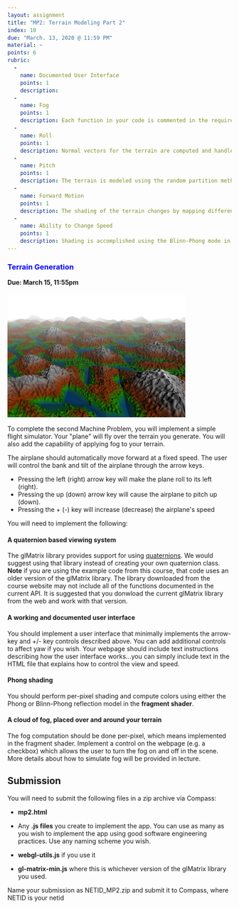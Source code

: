 ```yaml
---
layout: assignment
title: "MP2: Terrain Modeling Part 2"
index: 10
due: "March. 13, 2020 @ 11:59 PM"
material: ~
points: 6
rubric:
  -
    name: Documented User Interface
    points: 1
    description: 
  -
    name: Fog
    points: 1
    description: Each function in your code is commented in the required style.
  - 
    name: Roll
    points: 1
    description: Normal vectors for the terrain are computed and handled correctly.
  -
    name: Pitch
    points: 1
    description: The terrain is modeled using the random partition method.
  - 
    name: Forward Motion
    points: 1
    description: The shading of the terrain changes by mapping different ranges of elevation to different colors.
  - 
    name: Ability to Change Speed
    points: 1
    description: Shading is accomplished using the Blinn-Phong mode in the fragment shader.
---
```


### <span style="color:blue">Terrain Generation</span>
**Due: March 15, 11:55pm**

![terrain](/img/terrain.PNG)  

To complete the second Machine Problem, you will implement a simple flight simulator. Your "plane" will fly over the terrain you generate.  You will also add the capability of applying fog to your terrain.

The airplane should automatically move forward at a fixed speed. The user will control the bank and tilt of the airplane through the arrow keys.

+ Pressing the left (right) arrow key will make the plane roll to its left (right).
+ Pressing the up (down) arrow key will cause the airplane to pitch up (down).
+ Pressing the + (-) key will increase (decrease) the airplane's speed

You will need to implement the following: 

#### A quaternion based viewing system ####
The glMatrix library provides support for using [quaternions](http://glmatrix.net/docs/module-quat.html). We would suggest using that library instead of creating your own quaternion class. **Note** if you are using the example code from this course, that code uses an older version of the glMatrix library. The library downloaded from the course website may not include all of the functions documented in the current API. It is suggested that you donwload the current glMatrix library from the web and work with that version.

#### A working and documented user interface #### 
You should implement a user interface that minimally implements the arrow-key and +/- key controls described above. You can add additional controls to affect yaw if you wish.
Your webpage should include text instructions describing how the user interface works...you can simply include text in the HTML file that explains how to control the view and speed. 

#### Phong shading ####

You should perform per-pixel shading and compute colors using either the Phong or Blinn-Phong reflection model in the **fragment shader**.

#### A cloud of fog, placed over and around your terrain ####
The fog computation should be done per-pixel, which means implemented in the fragment shader. Implement a control on the webpage (e.g. a checkbox) which allows the user to turn the fog on and off in the scene. More details about how to simulate fog will be provided in lecture.

## Submission ##

You will need to submit the following files in a zip archive via Compass:

- **mp2.html**  

- Any **.js files** you create to implement the app. You can use as many as you wish to implement the app using good software engineering practices. Use any naming scheme you wish.

- **webgl-utils.js** if you use it  

- **gl-matrix-min.js** where this is whichever version of the glMatrix library you used.

Name your submission as NETID_MP2.zip and submit it to Compass, where NETID is your netid
